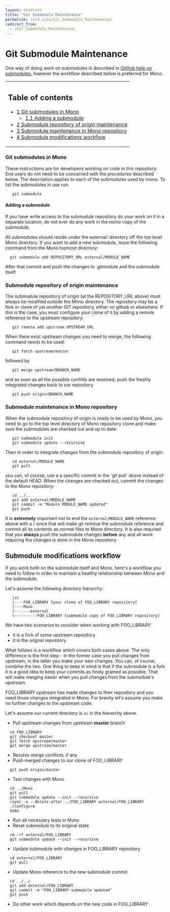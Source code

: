 ```yaml
---
layout: obsolete
title: "Git Submodule Maintenance"
permalink: /old_site/Git_Submodule_Maintenance/
redirect_from:
  - /Git_Submodule_Maintenance/
---
```


Git Submodule Maintenance
=========================

One way of doing work on submodules is described in [GitHub help on submodules](http://help.github.com/submodules/), however the workflow described below is preferred for Mono.

<table>
<col width="100%" />
<tbody>
<tr class="odd">
<td align="left"><h2>Table of contents</h2>
<ul>
<li><a href="#Git_submodules_in_Mono">1 Git submodules in Mono</a>
<ul>
<li><a href="#Adding_a_submodule">1.1 Adding a submodule</a></li>
</ul></li>
<li><a href="#Submodule_repository_of_origin_maintenance">2 Submodule repository of origin maintenance</a></li>
<li><a href="#Submodule_maintenance_in_Mono_repository">3 Submodule maintenance in Mono repository</a></li>
<li><a href="#Submodule_modifications_workflow">4 Submodule modifications workflow</a></li>
</ul></td>
</tr>
</tbody>
</table>

### Git submodules in Mono

These instructions are for developers working on code in this repository. End users do not need to be concerned with the procedures described below. The description applies to each of the submodules used by mono. To list the submodules in use run:

       git submodule

#### Adding a submodule

If you have write access to the submodule repository do your work on it in a separate location, do not ever do any work in the mono copy of the submodule.

All submodules should reside under the external/ directory off the top level Mono directory. If you want to add a new submodule, issue the following command from the Mono topmost directory:

      git submodule add REPOSITORY_URL external/MODULE_NAME

After that commit and push the changes to .gitmodule and the submodule itself.

### Submodule repository of origin maintenance

The submodule repository of origin (at the REPOSITORY\_URL above) must always be modified outside the Mono directory. The repository may be a fork or clone of yet another GIT repository, either on github or elsewhere. If this is the case, you must configure your clone of it by adding a remote reference to the upstream repository:

       git remote add upstream UPSTREAM_URL

When there exist upstream changes you need to merge, the following command needs to be used:

       git fetch upstream/master

followed by

       git merge upstream/BRANCH_NAME

and as soon as all the possible confilits are resolved, push the freshly integrated changes back to our repository

       git push origin/BRANCH_NAME

### Submodule maintenance in Mono repository

When the submodule repository of origin is ready to be used by Mono, you need to go to the top level directory of Mono repository clone and make sure the submodules are checked out and up to date:

       git submodule init
       git submodule update --recursive

Then in order to integrate changes from the submodule repository of origin:

       cd external/MODULE_NAME
       git pull

you can, of course, use a a specific commit in the 'git pull' above instead of the default HEAD. When the changes are checked out, commit the changes to the Mono repository:

       cd ../..
       git add external/MODULE_NAME
       git commit -m "Module MODULE_NAME updated"
       git push

It is **extremely** important not to end the `external/MODULE_NAME` reference above with a / since that will make git remove the submodule reference and commit all its contents as normal files to Mono directory. It is also required that you **always** push the submodule changes **before** any and all work requiring the changes is done in the Mono repository.

Submodule modifications workflow
--------------------------------

If you work both on the submodule itself and Mono, here's a workflow you need to follow in order to maintain a healthy relationship between Mono and the submodule.

Let's assume the following directory hierarchy:

       |vc
       |----FOO_LIBRARY [your clone of FOO_LIBRARY repository]
       |----Mono
       |-------external
       \----------FOO_LIBRARY [submodule copy of FOO_LIBRARY repository]

We have two scenarios to consider when working with FOO\_LIBRARY:

-   it is a fork of some upstream repository
-   it is the orignal repository

What follows is a workflow which covers both cases above. The only difference is the first step - in the former case you pull changes from upstream, in the latter you make your own changes. You can, of course, combine the two. One thing to keep in mind is that if the submodule is a fork it is a good idea to keep your commits as finely grained as possible. That will make merging easier when you pull changes from the submodule's upstream.

FOO\_LIBRARY upstream has made changes to their repository and you need those changes integrated in Mono. For brevity let's assume you make no further changes to the upstream code.

Let's assume our current directory is `vc` in the hierarchy above.

-   Pull upstream changes from upstream **master** branch

<!-- -->

      cd FOO_LIBRARY
      git checkout master
      git fetch upstream/master
      git merge upstream/master

-   Resolve merge conflicts, if any
-   Push merged changes to our clone of FOO\_LIBRARY

<!-- -->

      git push origin/master

-   Test changes with Mono

<!-- -->

      cd ../Mono
      git pull
      git submodule update --init --recursive
      rsync -a --delete-after ../FOO_LIBRARY external/FOO_LIBRARY
      ./configure
      make

-   Run all necessary tests in Mono
-   Reset submodule to its original state

<!-- -->

      rm -rf external/FOO_LIBRARY
      git submodule update --init --recursive

-   Update submodule with changes in FOO\_LIBRARY repository

<!-- -->

      cd external/FOO_LIBRARY
      git pull

-   Update Mono reference to the new submodule commit

<!-- -->

      cd ../../
      git add external/FOO_LIBRARY
      git commit -m "FOO_LIBRARY submodule updated"
      git push

-   Do other work which depends on the new code in FOO\_LIBRARY


